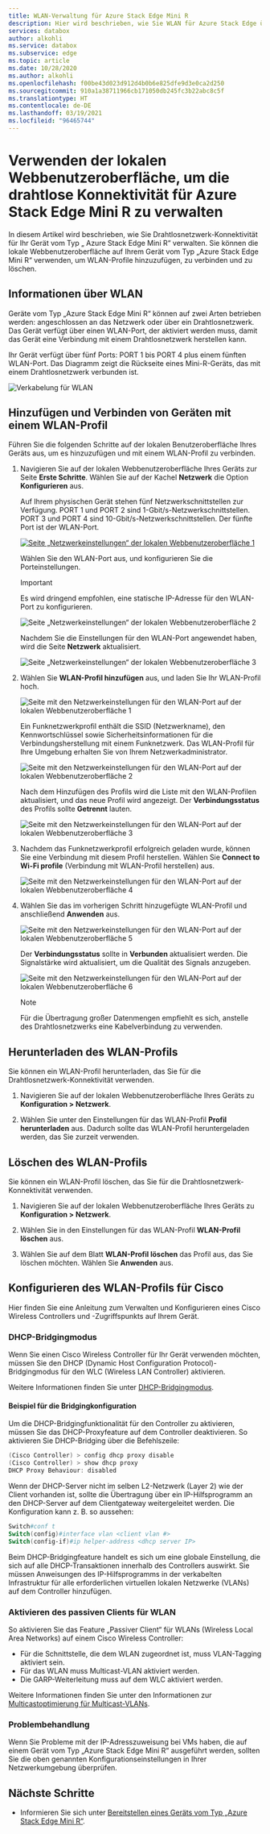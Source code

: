 ```yaml
---
title: WLAN-Verwaltung für Azure Stack Edge Mini R
description: Hier wird beschrieben, wie Sie WLAN für Azure Stack Edge über das Azure-Portal verwalten.
services: databox
author: alkohli
ms.service: databox
ms.subservice: edge
ms.topic: article
ms.date: 10/28/2020
ms.author: alkohli
ms.openlocfilehash: f00be43d023d912d4b0b6e825dfe9d3e0ca2d250
ms.sourcegitcommit: 910a1a38711966cb171050db245fc3b22abc8c5f
ms.translationtype: HT
ms.contentlocale: de-DE
ms.lasthandoff: 03/19/2021
ms.locfileid: "96465744"
---
```

# <a name="use-the-local-web-ui-to-manage-wireless-connectivity-on-your-azure-stack-edge-mini-r"></a>Verwenden der lokalen Webbenutzeroberfläche, um die drahtlose Konnektivität für Azure Stack Edge Mini R zu verwalten

In diesem Artikel wird beschrieben, wie Sie Drahtlosnetzwerk-Konnektivität für Ihr Gerät vom Typ „ Azure Stack Edge Mini R“ verwalten. Sie können die lokale Webbenutzeroberfläche auf Ihrem Gerät vom Typ „Azure Stack Edge Mini R“ verwenden, um WLAN-Profile hinzuzufügen, zu verbinden und zu löschen.

## <a name="about-wi-fi"></a>Informationen über WLAN

Geräte vom Typ „Azure Stack Edge Mini R“ können auf zwei Arten betrieben werden: angeschlossen an das Netzwerk oder über ein Drahtlosnetzwerk. Das Gerät verfügt über einen WLAN-Port, der aktiviert werden muss, damit das Gerät eine Verbindung mit einem Drahtlosnetzwerk herstellen kann. 

Ihr Gerät verfügt über fünf Ports: PORT 1 bis PORT 4 plus einem fünften WLAN-Port. Das Diagramm zeigt die Rückseite eines Mini-R-Geräts, das mit einem Drahtlosnetzwerk verbunden ist.

![Verkabelung für WLAN](./media/azure-stack-edge-mini-r-deploy-install/wireless-cabled.png)


## <a name="add-connect-to-wi-fi-profile"></a>Hinzufügen und Verbinden von Geräten mit einem WLAN-Profil

Führen Sie die folgenden Schritte auf der lokalen Benutzeroberfläche Ihres Geräts aus, um es hinzuzufügen und mit einem WLAN-Profil zu verbinden.

1. Navigieren Sie auf der lokalen Webbenutzeroberfläche Ihres Geräts zur Seite **Erste Schritte**. Wählen Sie auf der Kachel **Netzwerk** die Option **Konfigurieren** aus.  
    
    Auf Ihrem physischen Gerät stehen fünf Netzwerkschnittstellen zur Verfügung. PORT 1 und PORT 2 sind 1-Gbit/s-Netzwerkschnittstellen. PORT 3 und PORT 4 sind 10-Gbit/s-Netzwerkschnittstellen. Der fünfte Port ist der WLAN-Port. 

    [![Seite „Netzwerkeinstellungen“ der lokalen Webbenutzeroberfläche 1](./media/azure-stack-edge-mini-r-deploy-configure-network-compute-web-proxy/configure-wifi-1.png)](./media/azure-stack-edge-mini-r-deploy-configure-network-compute-web-proxy/configure-wifi-1.png#lightbox)  
    
    Wählen Sie den WLAN-Port aus, und konfigurieren Sie die Porteinstellungen. 
    
    > [!IMPORTANT]
    > Es wird dringend empfohlen, eine statische IP-Adresse für den WLAN-Port zu konfigurieren.  

    ![Seite „Netzwerkeinstellungen“ der lokalen Webbenutzeroberfläche 2](./media/azure-stack-edge-mini-r-deploy-configure-network-compute-web-proxy/configure-wifi-2.png)

    Nachdem Sie die Einstellungen für den WLAN-Port angewendet haben, wird die Seite **Netzwerk** aktualisiert.

    ![Seite „Netzwerkeinstellungen“ der lokalen Webbenutzeroberfläche 3](./media/azure-stack-edge-mini-r-deploy-configure-network-compute-web-proxy/configure-wifi-4.png)

   
2. Wählen Sie **WLAN-Profil hinzufügen** aus, und laden Sie Ihr WLAN-Profil hoch. 

    ![Seite mit den Netzwerkeinstellungen für den WLAN-Port auf der lokalen Webbenutzeroberfläche 1](./media/azure-stack-edge-mini-r-deploy-configure-network-compute-web-proxy/add-wifi-profile-1.png)
    
    Ein Funknetzwerkprofil enthält die SSID (Netzwerkname), den Kennwortschlüssel sowie Sicherheitsinformationen für die Verbindungsherstellung mit einem Funknetzwerk. Das WLAN-Profil für Ihre Umgebung erhalten Sie von Ihrem Netzwerkadministrator.

    ![Seite mit den Netzwerkeinstellungen für den WLAN-Port auf der lokalen Webbenutzeroberfläche 2](./media/azure-stack-edge-mini-r-deploy-configure-network-compute-web-proxy/add-wifi-profile-2.png)

    Nach dem Hinzufügen des Profils wird die Liste mit den WLAN-Profilen aktualisiert, und das neue Profil wird angezeigt. Der **Verbindungsstatus** des Profils sollte **Getrennt** lauten. 

    ![Seite mit den Netzwerkeinstellungen für den WLAN-Port auf der lokalen Webbenutzeroberfläche 3](./media/azure-stack-edge-mini-r-deploy-configure-network-compute-web-proxy/add-wifi-profile-3.png)
    
3. Nachdem das Funknetzwerkprofil erfolgreich geladen wurde, können Sie eine Verbindung mit diesem Profil herstellen. Wählen Sie **Connect to Wi-Fi profile** (Verbindung mit WLAN-Profil herstellen) aus. 

    ![Seite mit den Netzwerkeinstellungen für den WLAN-Port auf der lokalen Webbenutzeroberfläche 4](./media/azure-stack-edge-mini-r-deploy-configure-network-compute-web-proxy/add-wifi-profile-4.png)

4. Wählen Sie das im vorherigen Schritt hinzugefügte WLAN-Profil und anschließend **Anwenden** aus. 

    ![Seite mit den Netzwerkeinstellungen für den WLAN-Port auf der lokalen Webbenutzeroberfläche 5](./media/azure-stack-edge-mini-r-deploy-configure-network-compute-web-proxy/add-wifi-profile-5.png)

    Der **Verbindungsstatus** sollte in **Verbunden** aktualisiert werden. Die Signalstärke wird aktualisiert, um die Qualität des Signals anzugeben. 

    ![Seite mit den Netzwerkeinstellungen für den WLAN-Port auf der lokalen Webbenutzeroberfläche 6](./media/azure-stack-edge-mini-r-deploy-configure-network-compute-web-proxy/add-wifi-profile-6.png)

    > [!NOTE]
    > Für die Übertragung großer Datenmengen empfiehlt es sich, anstelle des Drahtlosnetzwerks eine Kabelverbindung zu verwenden. 


## <a name="download-wi-fi-profile"></a>Herunterladen des WLAN-Profils

Sie können ein WLAN-Profil herunterladen, das Sie für die Drahtlosnetzwerk-Konnektivität verwenden.

1. Navigieren Sie auf der lokalen Webbenutzeroberfläche Ihres Geräts zu **Konfiguration > Netzwerk**. 

2. Wählen Sie unter den Einstellungen für das WLAN-Profil **Profil herunterladen** aus. Dadurch sollte das WLAN-Profil heruntergeladen werden, das Sie zurzeit verwenden.


## <a name="delete-wi-fi-profile"></a>Löschen des WLAN-Profils

Sie können ein WLAN-Profil löschen, das Sie für die Drahtlosnetzwerk-Konnektivität verwenden.


1. Navigieren Sie auf der lokalen Webbenutzeroberfläche Ihres Geräts zu **Konfiguration > Netzwerk**. 

2. Wählen Sie in den Einstellungen für das WLAN-Profil **WLAN-Profil löschen** aus.

3. Wählen Sie auf dem Blatt **WLAN-Profil löschen** das Profil aus, das Sie löschen möchten. Wählen Sie **Anwenden** aus.


## <a name="configure-cisco-wi-fi-profile"></a>Konfigurieren des WLAN-Profils für Cisco

Hier finden Sie eine Anleitung zum Verwalten und Konfigurieren eines Cisco Wireless Controllers und -Zugriffspunkts auf Ihrem Gerät. 

### <a name="dhcp-bridging-mode"></a>DHCP-Bridgingmodus

Wenn Sie einen Cisco Wireless Controller für Ihr Gerät verwenden möchten, müssen Sie den DHCP (Dynamic Host Configuration Protocol)-Bridgingmodus für den WLC (Wireless LAN Controller) aktivieren.

Weitere Informationen finden Sie unter [DHCP-Bridgingmodus](https://www.cisco.com/c/en/us/support/docs/wireless/4400-series-wireless-lan-controllers/110865-dhcp-wlc.html#anc9).

#### <a name="bridging-configuration-example"></a>Beispiel für die Bridgingkonfiguration

Um die DHCP-Bridgingfunktionalität für den Controller zu aktivieren, müssen Sie das DHCP-Proxyfeature auf dem Controller deaktivieren. So aktivieren Sie DHCP-Bridging über die Befehlszeile:

```powershell
(Cisco Controller) > config dhcp proxy disable
(Cisco Controller) > show dhcp proxy
DHCP Proxy Behaviour: disabled
```

Wenn der DHCP-Server nicht im selben L2-Netzwerk (Layer 2) wie der Client vorhanden ist, sollte die Übertragung über ein IP-Hilfsprogramm an den DHCP-Server auf dem Clientgateway weitergeleitet werden. Die Konfiguration kann z. B. so aussehen:

```powershell
Switch#conf t
Switch(config)#interface vlan <client vlan #>
Switch(config-if)#ip helper-address <dhcp server IP>
```

Beim DHCP-Bridgingfeature handelt es sich um eine globale Einstellung, die sich auf alle DHCP-Transaktionen innerhalb des Controllers auswirkt. Sie müssen Anweisungen des IP-Hilfsprogramms in der verkabelten Infrastruktur für alle erforderlichen virtuellen lokalen Netzwerke (VLANs) auf dem Controller hinzufügen.

### <a name="enable-the-passive-client-for-wlan"></a>Aktivieren des passiven Clients für WLAN

So aktivieren Sie das Feature „Passiver Client“ für WLANs (Wireless Local Area Networks) auf einem Cisco Wireless Controller:

* Für die Schnittstelle, die dem WLAN zugeordnet ist, muss VLAN-Tagging aktiviert sein.
* Für das WLAN muss Multicast-VLAN aktiviert werden.
* Die GARP-Weiterleitung muss auf dem WLC aktiviert werden.

Weitere Informationen finden Sie unter den Informationen zur [Multicastoptimierung für Multicast-VLANs](https://www.cisco.com/c/en/us/td/docs/wireless/controller/8-5/config-guide/b_cg85/wlan_interfaces.html).

### <a name="troubleshoot"></a>Problembehandlung

Wenn Sie Probleme mit der IP-Adresszuweisung bei VMs haben, die auf einem Gerät vom Typ „Azure Stack Edge Mini R“ ausgeführt werden, sollten Sie die oben genannten Konfigurationseinstellungen in Ihrer Netzwerkumgebung überprüfen.

## <a name="next-steps"></a>Nächste Schritte

- Informieren Sie sich unter [Bereitstellen eines Geräts vom Typ „Azure Stack Edge Mini R“](azure-stack-edge-mini-r-deploy-prep.md).
